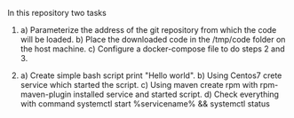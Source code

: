 In this repository two tasks

1. a) Parameterize the address of the git repository from which the code will be loaded.
   b) Place the downloaded code in the /tmp/code folder on the host machine.
   c) Configure a docker-compose file to do steps 2 and 3.

2. a) Create simple bash script print "Hello world".
   b) Using Centos7 crete service which started the script.
   c) Using maven create rpm with rpm-maven-plugin installed service and started script.
   d) Check everything with command systemctl start %servicename% && systemctl status
